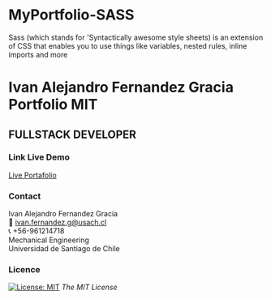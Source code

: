 # MyPortfolio-SASS
Sass (which stands for 'Syntactically awesome style sheets) is an extension of CSS that enables you to use things like variables, nested rules, inline imports and more

# Ivan Alejandro Fernandez Gracia Portfolio MIT
## FULLSTACK DEVELOPER


<!-- Skils -->
<!-- ### Skills and Tools
1. JS
2. HTML
3. CSS
4. ... -->

<!-- Link Live Demo -->
### Link Live Demo
[Live  Portafolio](https://ivanfernandezgracia.github.io/ivanfernandezg.github.io/index.html)

<!-- CONTACT -->
<a name="conta"></a>
### Contact
Ivan Alejandro Fernandez Gracia  
:email: ivan.fernandez.g@usach.cl  
:telephone_receiver: +56-961214718  
Mechanical Engineering  
Universidad de Santiago de Chile


<!-- LICENSE -->
### Licence 
[![License: MIT](https://img.shields.io/badge/License-MIT-yellow.svg)](https://opensource.org/licenses/MIT) *The MIT License*
